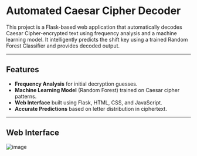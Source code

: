 # Automated Caesar Cipher Decoder

This project is a Flask-based web application that automatically decodes Caesar Cipher-encrypted text using frequency analysis and a machine learning model. It intelligently predicts the shift key using a trained Random Forest Classifier and provides decoded output.

---

## Features

- **Frequency Analysis** for initial decryption guesses.
- **Machine Learning Model** (Random Forest) trained on Caesar cipher patterns.
- **Web Interface** built using Flask, HTML, CSS, and JavaScript.
- **Accurate Predictions** based on letter distribution in ciphertext.

---

## Web Interface
![image](https://github.com/user-attachments/assets/b0ffa86f-a6d9-4778-8063-c7742fce5005)

 
